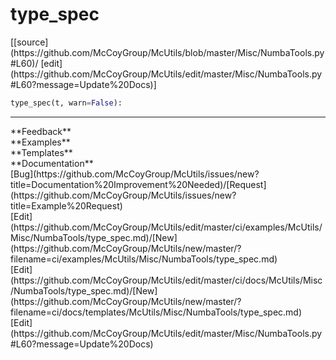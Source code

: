 # <a id="McUtils.Misc.NumbaTools.type_spec">type_spec</a>
<div class="docs-source-link" markdown="1">
[[source](https://github.com/McCoyGroup/McUtils/blob/master/Misc/NumbaTools.py#L60)/
[edit](https://github.com/McCoyGroup/McUtils/edit/master/Misc/NumbaTools.py#L60?message=Update%20Docs)]
</div>

```python
type_spec(t, warn=False): 
```













---


<div markdown="1" class="text-secondary">
<div class="container">
  <div class="row">
   <div class="col" markdown="1">
**Feedback**   
</div>
   <div class="col" markdown="1">
**Examples**   
</div>
   <div class="col" markdown="1">
**Templates**   
</div>
   <div class="col" markdown="1">
**Documentation**   
</div>
   <div class="col" markdown="1">
   
</div>
   <div class="col" markdown="1">
   
</div>
   <div class="col" markdown="1">
   
</div>
</div>
  <div class="row">
   <div class="col" markdown="1">
[Bug](https://github.com/McCoyGroup/McUtils/issues/new?title=Documentation%20Improvement%20Needed)/[Request](https://github.com/McCoyGroup/McUtils/issues/new?title=Example%20Request)   
</div>
   <div class="col" markdown="1">
[Edit](https://github.com/McCoyGroup/McUtils/edit/master/ci/examples/McUtils/Misc/NumbaTools/type_spec.md)/[New](https://github.com/McCoyGroup/McUtils/new/master/?filename=ci/examples/McUtils/Misc/NumbaTools/type_spec.md)   
</div>
   <div class="col" markdown="1">
[Edit](https://github.com/McCoyGroup/McUtils/edit/master/ci/docs/McUtils/Misc/NumbaTools/type_spec.md)/[New](https://github.com/McCoyGroup/McUtils/new/master/?filename=ci/docs/templates/McUtils/Misc/NumbaTools/type_spec.md)   
</div>
   <div class="col" markdown="1">
[Edit](https://github.com/McCoyGroup/McUtils/edit/master/Misc/NumbaTools.py#L60?message=Update%20Docs)   
</div>
   <div class="col" markdown="1">
   
</div>
   <div class="col" markdown="1">
   
</div>
   <div class="col" markdown="1">
   
</div>
</div>
</div>
</div>